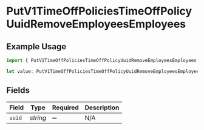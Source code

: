 # PutV1TimeOffPoliciesTimeOffPolicyUuidRemoveEmployeesEmployees

## Example Usage

```typescript
import { PutV1TimeOffPoliciesTimeOffPolicyUuidRemoveEmployeesEmployees } from "openapi/models/operations";

let value: PutV1TimeOffPoliciesTimeOffPolicyUuidRemoveEmployeesEmployees = {};
```

## Fields

| Field              | Type               | Required           | Description        |
| ------------------ | ------------------ | ------------------ | ------------------ |
| `uuid`             | *string*           | :heavy_minus_sign: | N/A                |